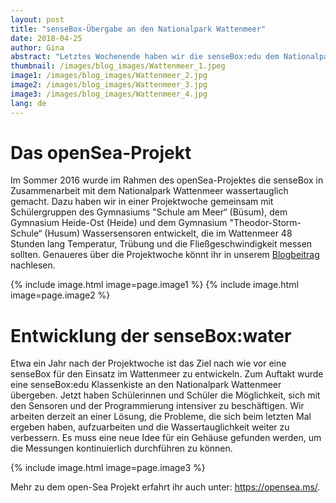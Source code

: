 ```yaml
---
layout: post
title: "senseBox-Übergabe an den Nationalpark Wattenmeer"
date: 2018-04-25
author: Gina
abstract: "Letztes Wochenende haben wir die senseBox:edu dem Nationalpark Wattenmeer überreicht, damit an Land Messungen durchgeführt werden können."
thumbnail: /images/blog_images/Wattenmeer_1.jpeg
image1: /images/blog_images/Wattenmeer_2.jpg
image2: /images/blog_images/Wattenmeer_3.jpg
image3: /images/blog_images/Wattenmeer_4.jpg
lang: de
---
```

Das openSea-Projekt
============
Im Sommer 2016 wurde im Rahmen des openSea-Projektes die senseBox in Zusammenarbeit mit dem Nationalpark Wattenmeer wassertauglich gemacht. Dazu haben wir in einer Projektwoche gemeinsam mit Schülergruppen des Gymnasiums "Schule am Meer“ (Büsum), dem Gymnasium Heide-Ost (Heide) und dem Gymnasium "Theodor-Storm-Schule“ (Husum) Wassersensoren entwickelt, die im Wattenmeer 48 Stunden lang Temperatur, Trübung und die Fließgeschwindigkeit messen sollten. Genaueres über die Projektwoche könnt ihr in unserem [Blogbeitrag](https://sensebox.de/blog/2017-06-26-projektwoche-wattenmeer) nachlesen.

{% include image.html image=page.image1 %}
{% include image.html image=page.image2 %}

Entwicklung der senseBox:water
============
Etwa ein Jahr nach der Projektwoche ist das Ziel nach wie vor eine senseBox für den Einsatz im Wattenmeer zu entwickeln. Zum Auftakt wurde eine senseBox:edu Klassenkiste an den Nationalpark Wattenmeer übergeben. Jetzt haben Schülerinnen und Schüler die Möglichkeit, sich mit den Sensoren und der Programmierung intensiver zu beschäftigen. Wir arbeiten derzeit an einer Lösung, die Probleme, die sich beim letzten Mal ergeben haben, aufzuarbeiten und die Wassertauglichkeit weiter zu verbessern. Es muss eine neue Idee für ein Gehäuse gefunden werden, um die Messungen kontinuierlich durchführen zu können.

{% include image.html image=page.image3 %}

Mehr zu dem open-Sea Projekt erfahrt ihr auch unter: https://opensea.ms/. 

